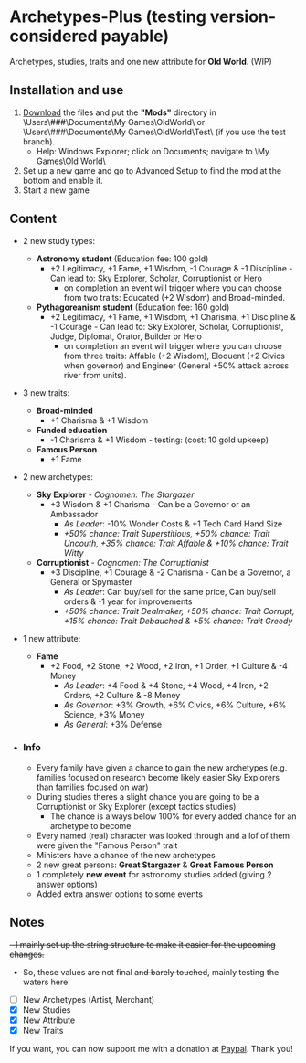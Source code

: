 # Archetypes-Plus (testing version- considered payable)
Archetypes, studies, traits and one new attribute for **Old World**. (WIP)

## Installation and use

1. [Download](https://github.com/ShadowDuke/OW_Archetypes-Plus/archive/master.zip) the files and put the **"Mods"** directory in \Users\\###\Documents\My Games\OldWorld\ or \Users\\###\Documents\My Games\OldWorld\Test\ (if you use the test branch).
   - Help: Windows Explorer; click on Documents; navigate to \My Games\Old World\
2. Set up a new game and go to Advanced Setup to find the mod at the bottom and enable it. 
3. Start a new game

## Content

- 2 new study types:
   - **Astronomy student**  (Education fee: 100 gold)
     - +2 Legitimacy, +1 Fame, +1 Wisdom, -1 Courage & -1 Discipline - Can lead to: Sky Explorer, Scholar, Corruptionist or Hero
        - on completion an event will trigger where you can choose from two traits: Educated (+2 Wisdom) and Broad-minded.
   - **Pythagoreanism student** (Education fee: 160 gold)
     - +2 Legitimacy, +1 Fame, +1 Wisdom, +1 Charisma, +1 Discipline & -1 Courage - Can lead to: Sky Explorer, Scholar, Corruptionist, Judge, Diplomat, Orator, Builder or Hero
        - on completion an event will trigger where you can choose from three traits: Affable (+2 Wisdom), Eloquent (+2 Civics when governor) and Engineer (General +50% attack across river from units).
- 3 new traits:
   - **Broad-minded**
        - +1 Charisma & +1 Wisdom
   - **Funded education**
        - -1 Charisma & +1 Wisdom - testing: (cost: 10 gold upkeep)
   - **Famous Person**
        - +1 Fame
- 2 new archetypes:
   - **Sky Explorer** - *Cognomen: The Stargazer*
     - +3 Wisdom & +1 Charisma - Can be a Governor or an Ambassador
        - *As Leader*: -10% Wonder Costs & +1 Tech Card Hand Size
        - *+50% chance: Trait Superstitious, +50% chance: Trait Uncouth, +35% chance: Trait Affable & +10% chance: Trait Witty*
   - **Corruptionist** - *Cognomen: The Corruptionist* 
     - +3 Discipline, +1 Courage & -2 Charisma - Can be a Governor, a General or Spymaster
        - *As Leader*: Can buy/sell for the same price, Can buy/sell orders & -1 year for improvements
        - *+50% chance: Trait Dealmaker, +50% chance: Trait Corrupt, +15% chance: Trait Debauched & +5% chance: Trait Greedy*
- 1 new attribute:
   - **Fame**
     - +2 Food, +2 Stone, +2 Wood, +2 Iron, +1 Order, +1 Culture & -4 Money
        - *As Leader*: +4 Food & +4 Stone, +4 Wood, +4 Iron, +2 Orders, +2 Culture & -8 Money
        - *As Governor*: +3% Growth, +6% Civics, +6% Culture, +6% Science, +3% Money
        - *As General*: +3% Defense

- ### Info

   - Every family have given a chance to gain the new archetypes (e.g. families focused on research become likely easier Sky Explorers than families focused on war)
   - During studies theres a slight chance you are going to be a Corruptionist or Sky Explorer (except tactics studies)
      - The chance is always below 100% for every added chance for an archetype to become
   - Every named (real) character was looked through and a lof of them were given the "Famous Person" trait
   - Ministers have a chance of the new archetypes
   - 2 new great persons: **Great Stargazer** & **Great Famous Person**
   - 1 completely **new event** for astronomy studies added (giving 2 answer options)
   - Added extra answer options to some events

## Notes
~~- I mainly set up the string structure to make it easier for the upcoming changes.~~
- So, these values are not final ~~and barely touched~~, mainly testing the waters here.

- [ ] New Archetypes (Artist, Merchant)
- [X] New Studies
- [X] New Attribute
- [X] New Traits

If you want, you can now support me with a donation at [Paypal](https://www.paypal.com/cgi-bin/webscr?cmd=_s-xclick&hosted_button_id=5X8TNX5DN2G5C&source=url). Thank you!
